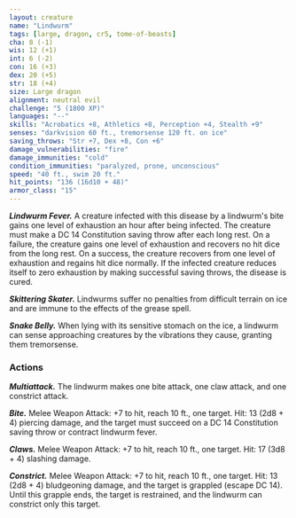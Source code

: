 ```yaml
---
layout: creature
name: "Lindwurm"
tags: [large, dragon, cr5, tome-of-beasts]
cha: 8 (-1)
wis: 12 (+1)
int: 6 (-2)
con: 16 (+3)
dex: 20 (+5)
str: 18 (+4)
size: Large dragon
alignment: neutral evil
challenge: "5 (1800 XP)"
languages: "--"
skills: "Acrobatics +8, Athletics +8, Perception +4, Stealth +9"
senses: "darkvision 60 ft., tremorsense 120 ft. on ice"
saving_throws: "Str +7, Dex +8, Con +6"
damage_vulnerabilities: "fire"
damage_immunities: "cold"
condition_immunities: "paralyzed, prone, unconscious"
speed: "40 ft., swim 20 ft."
hit_points: "136 (16d10 + 48)"
armor_class: "15"
---
```


***Lindwurm Fever.*** A creature infected with this disease by a lindwurm's bite gains one level of exhaustion an hour after being infected. The creature must make a DC 14 Constitution saving throw after each long rest. On a failure, the creature gains one level of exhaustion and recovers no hit dice from the long rest. On a success, the creature recovers from one level of exhaustion and regains hit dice normally. If the infected creature reduces itself to zero exhaustion by making successful saving throws, the disease is cured.

***Skittering Skater.*** Lindwurms suffer no penalties from difficult terrain on ice and are immune to the effects of the grease spell.

***Snake Belly.*** When lying with its sensitive stomach on the ice, a lindwurm can sense approaching creatures by the vibrations they cause, granting them tremorsense.

### Actions

***Multiattack.*** The lindwurm makes one bite attack, one claw attack, and one constrict attack.

***Bite.*** Melee Weapon Attack: +7 to hit, reach 10 ft., one target. Hit: 13 (2d8 + 4) piercing damage, and the target must succeed on a DC 14 Constitution saving throw or contract lindwurm fever.

***Claws.*** Melee Weapon Attack: +7 to hit, reach 10 ft., one target. Hit: 17 (3d8 + 4) slashing damage.

***Constrict.*** Melee Weapon Attack: +7 to hit, reach 10 ft., one target. Hit: 13 (2d8 + 4) bludgeoning damage, and the target is grappled (escape DC 14). Until this grapple ends, the target is restrained, and the lindwurm can constrict only this target.

